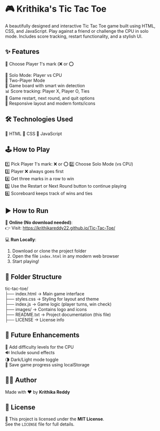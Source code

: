 🎮 Krithika's Tic Tac Toe
=========================

A beautifully designed and interactive Tic Tac Toe game built using HTML, CSS, and JavaScript. Play against a friend or challenge the CPU in solo mode. Includes score tracking, restart functionality, and a stylish UI.

✨ Features
-----------

🎯 Choose Player 1's mark (❌ or ⭕

🧠 Solo Mode: Player vs CPU  
👥 Two-Player Mode  
🎯 Game board with smart win detection  
📊 Score tracking: Player X, Player O, Ties  
🔁 Game restart, next round, and quit options  
📱 Responsive layout and modern fonts/icons

🛠️ Technologies Used
---------------------

🔹 HTML
🔹 CSS
🔹 JavaScript

🕹️ How to Play
---------------

1️⃣ Pick Player 1's mark: ❌ or ⭕
2️⃣ Choose Solo Mode (vs CPU)  
3️⃣ Player ❌ always goes first  
4️⃣ Get three marks in a row to win  
5️⃣ Use the Restart or Next Round button to continue playing  
6️⃣ Scoreboard keeps track of wins and ties

▶️ How to Run
--------------

🔗 **Online (No download needed)**:  
👉 Visit: https://krithikareddy22.github.io/Tic-Tac-Toe/

💻 **Run Locally**:  
1. Download or clone the project folder  
2. Open the file `index.html` in any modern web browser  
3. Start playing!

📁 Folder Structure
-------------------

tic-tac-toe/  
├── index.html           → Main game interface  
├── styles.css           → Styling for layout and theme  
├── index.js             → Game logic (player turns, win check)  
├── images/              → Contains logo and icons  
├── README.txt           → Project documentation (this file)  
├── LICENSE              → License info  

🚀 Future Enhancements
-----------------------

🧩 Add difficulty levels for the CPU  
🔊 Include sound effects  
🌗 Dark/Light mode toggle  
💾 Save game progress using localStorage

👩‍💻 Author
------------

Made with ❤️ by **Krithika Reddy**

📄 License
-----------

📝 This project is licensed under the **MIT License**.  
See the `LICENSE` file for full details.
